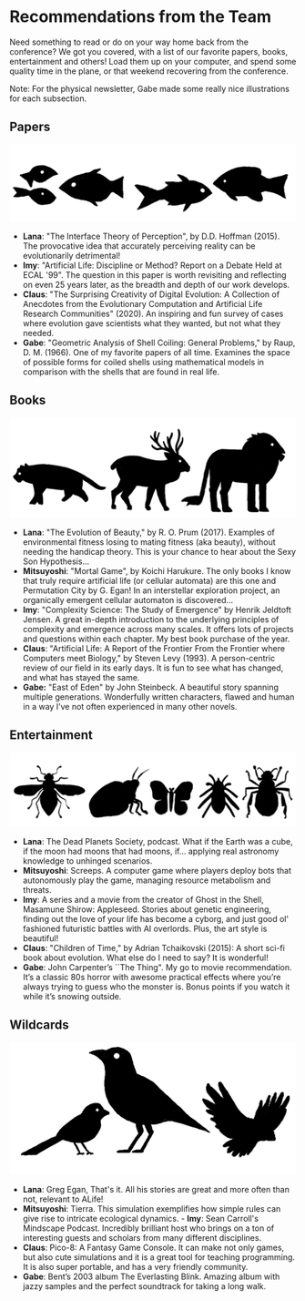# Recommendations from the Team

Need something to read or do on your way home back from the conference? We got you covered, with a list of our favorite papers, books, entertainment and others! Load them up on your computer, and spend some quality time in the plane, or that weekend recovering from the conference. 

Note: For the physical newsletter, Gabe made some really nice illustrations for each subsection.

## Papers

![Section Header, a school of fish](images/header_papers.png)

- **Lana**: "The Interface Theory of Perception", by D.D. Hoffman (2015). The provocative idea that accurately perceiving reality can be evolutionarily detrimental!
- **Imy**: "Artificial Life: Discipline or Method? Report on a Debate Held at ECAL '99". The question in this paper is worth revisiting and reflecting on even 25 years later, as the breadth and depth of our work develops.
- **Claus**: "The Surprising Creativity of Digital Evolution: A Collection of Anecdotes from the Evolutionary Computation and Artificial Life Research Communities" (2020). An inspiring and fun survey of cases where evolution gave scientists what they wanted, but not what they needed.
- **Gabe**: "Geometric Analysis of Shell Coiling: General Problems," by Raup, D. M. (1966). One of my favorite papers of all time. Examines the space of possible forms for coiled shells using mathematical models in comparison with the shells that are found in real life.

## Books

![Section Header, a group of large mamals](images/header_books.png)

- **Lana**: "The Evolution of Beauty," by R. O. Prum (2017). Examples of environmental fitness losing to mating fitness (aka beauty), without needing the handicap theory. This is your chance to hear about the Sexy Son Hypothesis...
- **Mitsuyoshi**: "Mortal Game", by Koichi Harukure. The only books I know that truly require artificial life (or cellular automata) are this one and Permutation City by G. Egan! In an interstellar exploration project, an organically emergent cellular automaton is discovered...
- **Imy**: "Complexity Science: The Study of Emergence" by Henrik Jeldtoft Jensen. A great in-depth introduction to the underlying principles of complexity and emergence across many scales. It offers lots of projects and questions within each chapter. My best book purchase of the year.
- **Claus**: "Artificial Life: A Report of the Frontier From the Frontier where Computers meet Biology," by Steven Levy (1993). A person-centric review of our field in its early days. It is fun to see what has changed, and what has stayed the same.
- **Gabe:** "East of Eden" by John Steinbeck. A beautiful story spanning multiple generations. Wonderfully written characters, flawed and human in a way I’ve not often experienced in many other novels.

## Entertainment

![Section Header, a group of insects](images/header_entertainment.png)

- **Lana**: The Dead Planets Society, podcast. What if the Earth was a cube, if the moon had moons that had moons, if... applying real astronomy knowledge to unhinged scenarios.
- **Mitsuyoshi**: Screeps. A computer game where players deploy bots that autonomously play the game, managing resource metabolism and threats.
- **Imy**: A series and a movie from the creator of Ghost in the Shell, Masamune Shirow: Appleseed. Stories about genetic engineering, finding out the love of your life has become a cyborg, and just good ol' fashioned futuristic battles with AI overlords. Plus, the art style is beautiful!
- **Claus**: "Children of Time," by Adrian Tchaikovski (2015): A short sci-fi book about evolution. What else do I need to say? It is wonderful!
- **Gabe**: John Carpenter’s ``The Thing". My go to movie recommendation. It’s a classic 80s horror with awesome practical effects where you’re always trying to guess who the monster is. Bonus points if you watch it while it’s snowing outside.

## Wildcards

![Section Header, a group of birds](images/header_wildcard.png)

- **Lana**: Greg Egan, That's it. All his stories are great and more often than not, relevant to ALife!
- **Mitsuyoshi**: Tierra. This simulation exemplifies how simple rules can give rise to intricate ecological dynamics. - **Imy**: Sean Carroll's Mindscape Podcast. Incredibly brilliant host who brings on a ton of interesting guests and scholars from many different disciplines.
- **Claus**: Pico-8: A Fantasy Game Console. It can make not only games, but also cute simulations and it is a great tool for teaching programming. It is also super portable, and has a very friendly community.
- **Gabe**: Bent’s 2003 album The Everlasting Blink. Amazing album with jazzy samples and the perfect soundtrack for taking a long walk.